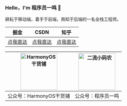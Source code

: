 ### Hello，I'm 程序员一鸣 👋

耕耘于移动端，着手于前端，熟知于后端的一名全栈工程师。


|  掘金  |  CSDN  |  知乎   |
|  ----  | ----  | --- |
| [点我直达](https://juejin.cn/user/1398234520239095) | [点我直达](https://blog.csdn.net/ming_147)|[点我直达](https://www.zhihu.com/people/abnerming/posts)|


|  <img src="https://abnerming888.github.io/vip/image/abner.jpg" width="120" height="120" alt="HarmonyOS干货铺"/>  |  <img src="https://abnerming888.github.io/vip/image/code_er.jpg" width="120" height="120" alt="二流小码农"/>  |
|  ----  |  ----  |
|   公众号：HarmonyOS干货铺  |   公众号：程序员一鸣  |



